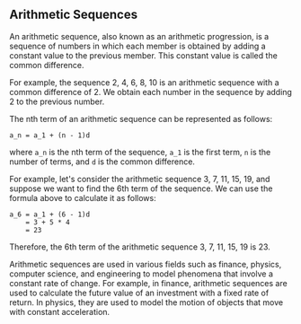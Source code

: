 ## Arithmetic Sequences

An arithmetic sequence, also known as an arithmetic progression, is a sequence of numbers in which each member is obtained by adding a constant value to the previous member. This constant value is called the common difference.

For example, the sequence 2, 4, 6, 8, 10 is an arithmetic sequence with a common difference of 2. We obtain each number in the sequence by adding 2 to the previous number.

The nth term of an arithmetic sequence can be represented as follows: 

```
a_n = a_1 + (n - 1)d
```

where `a_n` is the nth term of the sequence, `a_1` is the first term, `n` is the number of terms, and `d` is the common difference.

For example, let's consider the arithmetic sequence 3, 7, 11, 15, 19, and suppose we want to find the 6th term of the sequence. We can use the formula above to calculate it as follows:

```
a_6 = a_1 + (6 - 1)d
    = 3 + 5 * 4
    = 23
```

Therefore, the 6th term of the arithmetic sequence 3, 7, 11, 15, 19 is 23.

Arithmetic sequences are used in various fields such as finance, physics, computer science, and engineering to model phenomena that involve a constant rate of change. For example, in finance, arithmetic sequences are used to calculate the future value of an investment with a fixed rate of return. In physics, they are used to model the motion of objects that move with constant acceleration.